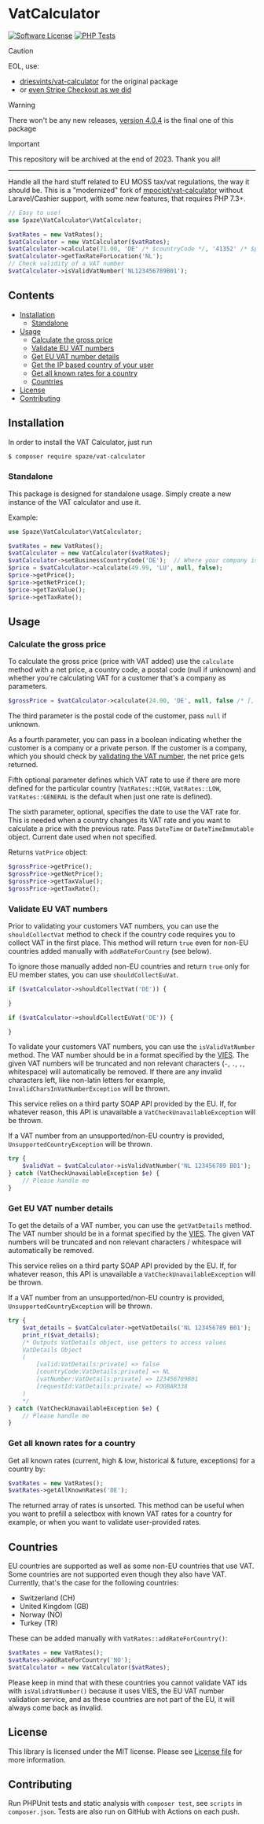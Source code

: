 VatCalculator
================

[![Software License](https://img.shields.io/github/license/spaze/vat-calculator)](LICENSE.md)
[![PHP Tests](https://github.com/spaze/vat-calculator/workflows/PHP%20Tests/badge.svg)](https://github.com/spaze/vat-calculator/actions?query=workflow%3A%22PHP+Tests%22)

> [!CAUTION]
> EOL, use:
> - [driesvints/vat-calculator](https://github.com/driesvints/vat-calculator) for the original package
> - or [even Stripe Checkout as we did](https://scotthelme.co.uk/implementing-all-the-stripe-things-for-report-uri/)

> [!WARNING]
> There won't be any new releases, [version 4.0.4](https://github.com/spaze/vat-calculator/releases/tag/v4.0.4) is the final one of this package

> [!IMPORTANT]
> This repository will be archived at the end of 2023. Thank you all!

-----

Handle all the hard stuff related to EU MOSS tax/vat regulations, the way it should be. This is a "modernized" fork of [mpociot/vat-calculator](https://github.com/mpociot/vat-calculator) without Laravel/Cashier support, with some new features, that requires PHP 7.3+.

```php
// Easy to use!
use Spaze\VatCalculator\VatCalculator;

$vatRates = new VatRates();
$vatCalculator = new VatCalculator($vatRates);
$vatCalculator->calculate(71.00, 'DE' /* $countryCode */, '41352' /* $postalCode or null */,  true /* Whether the customer you're calculating the VAT for is a company */);
$vatCalculator->getTaxRateForLocation('NL');
// Check validity of a VAT number
$vatCalculator->isValidVatNumber('NL123456789B01');
```
## Contents

- [Installation](#installation)
	- [Standalone](#installation-standalone)
- [Usage](#usage)
	- [Calculate the gross price](#calculate-the-gross-price)
	- [Validate EU VAT numbers](#validate-eu-vat-numbers)
	- [Get EU VAT number details](#vat-number-details)
	- [Get the IP based country of your user](#get-ip-based-country)
	- [Get all known rates for a country](#all-known-rates)
	- [Countries](#countries)
- [License](#license)
- [Contributing](#contributing)

<a name="installation"></a>
## Installation

In order to install the VAT Calculator, just run

```bash
$ composer require spaze/vat-calculator
```

<a name="installation-standalone"></a>
### Standalone

This package is designed for standalone usage. Simply create a new instance of the VAT calculator and use it.

Example:

```php
use Spaze\VatCalculator\VatCalculator;

$vatRates = new VatRates();
$vatCalculator = new VatCalculator($vatRates);
$vatCalculator->setBusinessCountryCode('DE');  // Where your company is based in
$price = $vatCalculator->calculate(49.99, 'LU', null, false);
$price->getPrice();
$price->getNetPrice();
$price->getTaxValue();
$price->getTaxRate();
```

<a name="usage"></a>
## Usage
<a name="calculate-the-gross-price"></a>
### Calculate the gross price
To calculate the gross price (price with VAT added) use the `calculate` method with a net price, a country code, a postal code (null if unknown) and whether you're calculating VAT for a customer that's a company as parameters.

```php
$grossPrice = $vatCalculator->calculate(24.00, 'DE', null, false /* [, $rateType [, $dateTime]] */);
```
The third parameter is the postal code of the customer, pass `null` if unknown.

As a fourth parameter, you can pass in a boolean indicating whether the customer is a company or a private person. If the customer is a company, which you should check by <a href="#validate-eu-vat-numbers">validating the VAT number</a>, the net price gets returned.

Fifth optional parameter defines which VAT rate to use if there are more defined for the particular country (`VatRates::HIGH`, `VatRates::LOW`, `VatRates::GENERAL` is the default when just one rate is defined).

The sixth parameter, optional, specifies the date to use the VAT rate for. This is needed when a country changes its VAT rate and you want to calculate a price with the previous rate. Pass `DateTime` or `DateTimeImmutable` object. Current date used when not specified.

Returns `VatPrice` object:
```php
$grossPrice->getPrice();
$grossPrice->getNetPrice();
$grossPrice->getTaxValue();
$grossPrice->getTaxRate();

```

<a name="validate-eu-vat-numbers"></a>
### Validate EU VAT numbers

Prior to validating your customers VAT numbers, you can use the `shouldCollectVat` method to check if the country code requires you to collect VAT
in the first place. This method will return `true` even for non-EU countries added manually with `addRateForCountry` (see below).

To ignore those manually added non-EU countries and return `true` only for EU member states, you can use `shouldCollectEuVat`.

```php
if ($vatCalculator->shouldCollectVat('DE')) {

}

if ($vatCalculator->shouldCollectEuVat('DE')) {

}
```

To validate your customers VAT numbers, you can use the `isValidVatNumber` method.
The VAT number should be in a format specified by the [VIES](https://ec.europa.eu/taxation_customs/vies/faqvies.do#item_11).
The given VAT numbers will be truncated and non relevant characters (`-`, `.`, `,`, whitespace) will automatically be removed.
If there are any invalid characters left, like non-latin letters for example, `InvalidCharsInVatNumberException` will be thrown.

This service relies on a third party SOAP API provided by the EU. If, for whatever reason, this API is unavailable a `VatCheckUnavailableException` will be thrown.

If a VAT number from an unsupported/non-EU country is provided, `UnsupportedCountryException` will be thrown.

```php
try {
	$validVat = $vatCalculator->isValidVatNumber('NL 123456789 B01');
} catch (VatCheckUnavailableException $e) {
	// Please handle me
}
```

<a name="vat-number-details"></a>
### Get EU VAT number details

To get the details of a VAT number, you can use the `getVatDetails` method.
The VAT number should be in a format specified by the [VIES](https://ec.europa.eu/taxation_customs/vies/faqvies.do#item_11).
The given VAT numbers will be truncated and non relevant characters / whitespace will automatically be removed.

This service relies on a third party SOAP API provided by the EU. If, for whatever reason, this API is unavailable a `VatCheckUnavailableException` will be thrown.

If a VAT number from an unsupported/non-EU country is provided, `UnsupportedCountryException` will be thrown.

```php
try {
	$vat_details = $vatCalculator->getVatDetails('NL 123456789 B01');
	print_r($vat_details);
	/* Outputs VatDetails object, use getters to access values
	VatDetails Object
	(
		[valid:VatDetails:private] => false
		[countryCode:VatDetails:private] => NL
		[vatNumber:VatDetails:private] => 123456789B01
		[requestId:VatDetails:private] => FOOBAR338
	)
	*/
} catch (VatCheckUnavailableException $e) {
	// Please handle me
}
```

<a name="all-known-rates"></a>
### Get all known rates for a country

Get all known rates (current, high & low, historical & future, exceptions) for a country by:

```php
$vatRates = new VatRates();
$vatRates->getAllKnownRates('DE');
```

The returned array of rates is unsorted. This method can be useful when you want to prefill a selectbox with known VAT rates for a country for example, or when you want to validate user-provided rates.

<a name="countries"></a>
## Countries

EU countries are supported as well as some non-EU countries that use VAT. Some countries are not supported even though they also have VAT. Currently, that's the case for the following countries:
- Switzerland (CH)
- United Kingdom (GB)
- Norway (NO)
- Turkey (TR)

These can be added manually with `VatRates::addRateForCountry()`:

```php
$vatRates = new VatRates();
$vatRates->addRateForCountry('NO');
$vatCalculator = new VatCalculator($vatRates);
```

Please keep in mind that with these countries you cannot validate VAT ids with `isValidVatNumber()` because it uses VIES, the EU VAT number validation service, and as these countries are not part of the EU, it will always come back as invalid.

<a name="license"></a>
## License
This library is licensed under the MIT license. Please see [License file](LICENSE.md) for more information.

<a name="contributing"></a>
## Contributing
Run PHPUnit tests and static analysis with `composer test`, see `scripts` in `composer.json`. Tests are also run on GitHub with Actions on each push.
